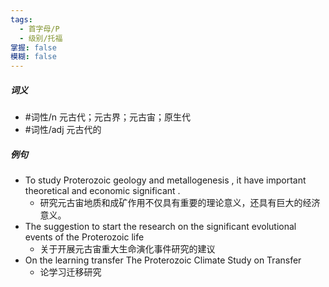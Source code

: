 ```yaml
---
tags:
  - 首字母/P
  - 级别/托福
掌握: false
模糊: false
---
```

##### 词义
- #词性/n  元古代；元古界；元古宙；原生代
- #词性/adj  元古代的
##### 例句
- To study Proterozoic geology and metallogenesis , it have important theoretical and economic significant .
	- 研究元古宙地质和成矿作用不仅具有重要的理论意义，还具有巨大的经济意义。
- The suggestion to start the research on the significant evolutional events of the Proterozoic life
	- 关于开展元古宙重大生命演化事件研究的建议
- On the learning transfer The Proterozoic Climate Study on Transfer
	- 论学习迁移研究
